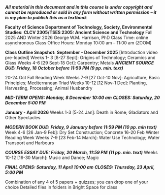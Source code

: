 _**All material in this document and in this course is under copyright and cannot be reproduced or sold in any form without written permission – it is my plan to publish this as a textbook**_

  
**Faculty of Science**
**Department of Technology, Society, Environmental Studies:**
**CLCV 2305/TSES 2305: Ancient Science and Technology**
Fall 2025 AND Winter 2026
George W.M. Harrison, PhD
Class Time: online asynchronous
Class Office Hours: Monday 10:00 am – 11:00 am (ZOOM)


**Class Outline Snapshot:**
**September – December 2025**
[Introduction video pre-loaded]
Weeks 1- 3 [8-27 Sept]: Origins of Technology; Ceramics and Glass
Weeks 4-6 [29 Sept-18 Oct]: Carpentry; Metals
_**ANCIENT SOURCE DUE: Friday, 18 October before 11:59 PM (9 pp. min. text)**_

  
20-24 Oct Fall Reading Week
Weeks 7-9 [27 Oct-10 Nov]: Agriculture, Basic Principles; Mediterranean Triad
Weeks 10-12 [12 Nov-1 Dec]: Planting, Harvesting, Processing; Animal Husbandry

  
_**MID-TERM**_
_**OPENS: Monday, 8 December 10:00 am**_
_**CLOSES: Saturday, 20 December 5:00 PM**_

  
**January - April 2026**
Weeks 1-3 [5-24 Jan]: Death in Rome; Gladiators and Other Spectacles


_**MODERN BOOK DUE:**_ _**Friday, 9 January before 11:59 PM (10 pp. min text)**_
Week 4-6 [26 Jan-9 Feb]: Dry Set Construction; Concrete
16-20 Feb Winter Reading Week
Weeks 7-9 [23 Feb-14 March]: Water Use Technology; Water Transport and Harbours


_**COURSE ESSAY DUE:**_ _**Friday, 20 March, 11:59 PM**_ _**(11 pp. min. text)**_
Weeks 10-12 [16-30 March]: Music and Dance; Magic


_**FINAL**_
_**OPENS: Saturday, 11 April 10:00 am**_
_**CLOSES: Thursday, 23 April, 5:00 PM**_

Combination of any 4 of 5 papers + quizzes; you can drop one of your choice
Detailed files in folders in Bright Space for class